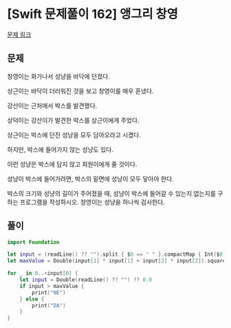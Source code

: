# [Swift 문제풀이 162] 앵그리 창영
 
[문제 링크](https://www.acmicpc.net/problem/3034)

## 문제

창영이는 화가나서 성냥을 바닥에 던졌다.

상근이는 바닥이 더러워진 것을 보고 창영이를 매우 혼냈다.

강산이는 근처에서 박스를 발견했다.

상덕이는 강산이가 발견한 박스를 상근이에게 주었다.

상근이는 박스에 던진 성냥을 모두 담아오라고 시켰다.

하지만, 박스에 들어가지 않는 성냥도 있다.

이런 성냥은 박스에 담지 않고 희원이에게 줄 것이다.

성냥이 박스에 들어가려면, 박스의 밑면에 성냥이 모두 닿아야 한다.

박스의 크기와 성냥의 길이가 주어졌을 때, 성냥이 박스에 들어갈 수 있는지 없는지를 구하는 프로그램을 작성하시오. 창영이는 성냥을 하나씩 검사한다.

## 풀이

```swift
import Foundation

let input = (readLine() ?? "").split { $0 == " " }.compactMap { Int($0) }
let maxValue = Double(input[1] * input[1] + input[2] * input[2]).squareRoot()

for _ in 0..<input[0] {
    let input = Double(readLine() ?? "") ?? 0.0
    if input > maxValue {
        print("NE")
    } else {
        print("DA")
    }
}

```
